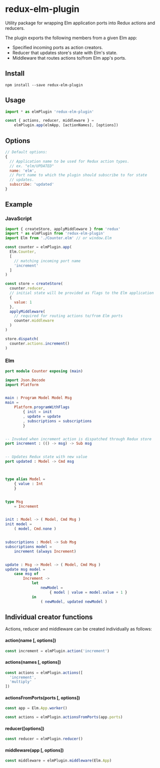 # redux-elm-plugin
Utility package for wrapping Elm application ports into Redux actions and reducers.

The plugin exports the following members from a given Elm app:
+ Specified incoming ports as action creators.
+ Reducer that updates store's state with Elm's state.
+ Middleware that routes actions to/from Elm app's ports.

## Install
`npm install --save redux-elm-plugin`

## Usage
```javascript
import * as elmPlugin 'redux-elm-plugin'

const { actions, reducer, middleware } =
    elmPlugin.app(elmApp, [actionNames], [options])
```

## Options
```javascript
// Default options:
{
  // Application name to be used for Redux action types.
  // ex. "elm/UPDATED"
  name: 'elm',
  // Port name to which the plugin should subscribe to for state
  // updates.
  subscribe: 'updated'
}
```

## Example
### JavaScript
```javascript
import { createStore, applyMiddleware } from 'redux'
import * as elmPlugin from 'redux-elm-plugin'
import Elm from './Counter.elm' // or window.Elm

const counter = elmPlugin.app(
  Elm.Counter,
  [
    // matching incoming port name
    'increment'
  ]
)

const store = createStore(
  counter.reducer,
  // initial state will be provided as flags to the Elm application
  {
    value: 1
  },
  applyMiddleware(
    // required for routing actions to/from Elm ports
    counter.middleware
  )
)

store.dispatch(
  counter.actions.increment()
)
```

### Elm
```elm
port module Counter exposing (main)

import Json.Decode
import Platform


main : Program Model Model Msg
main =
    Platform.programWithFlags
        { init = init
        , update = update
        , subscriptions = subscriptions
        }


-- Invoked when increment action is dispatched through Redux store
port increment : (() -> msg) -> Sub msg


-- Updates Redux state with new value
port updated : Model -> Cmd msg



type alias Model =
    { value : Int
    }


type Msg
    = Increment


init : Model -> ( Model, Cmd Msg )
init model =
    ( model, Cmd.none )


subscriptions : Model -> Sub Msg
subscriptions model =
    increment (always Increment)


update : Msg -> Model -> ( Model, Cmd Msg )
update msg model =
    case msg of
        Increment ->
            let
                newModel =
                    { model | value = model.value + 1 }
            in
                ( newModel, updated newModel )
```

## Individual creator functions
Actions, reducer and middleware can be created individually as follows:


#### action(name [, options])
```javascript
const increment = elmPlugin.action('increment')
```

#### actions(names [, options])
``` javascript
const actions = elmPlugin.actions([
  'increment',
  'multiply'
])
```

#### actionsFromPorts(ports [, options])
```javascript
const app = Elm.App.worker()

const actions = elmPlugin.actionsFromPorts(app.ports)
```

#### reducer([options])
```javascript
const reducer = elmPlugin.reducer()
```

#### middleware(app [, options])
```javascript
const middleware = elmPlugin.middleware(Elm.App)
```